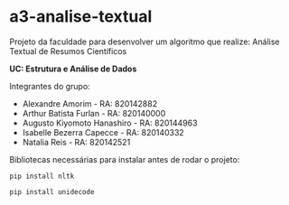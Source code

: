 # a3-analise-textual
Projeto da faculdade para desenvolver um algoritmo que realize: Análise Textual de Resumos Científicos

**UC: Estrutura e Análise de Dados**

Integrantes do grupo: 
* Alexandre Amorim - RA: 820142882 
* Arthur Batista Furlan - RA: 820140000
* Augusto Kiyomoto Hanashiro - RA: 820144963
* Isabelle Bezerra Capecce - RA: 820140332
* Natalia Reis - RA: 820142521

Bibliotecas necessárias para instalar antes de rodar o projeto: 

`pip install nltk`

`pip install unidecode`

